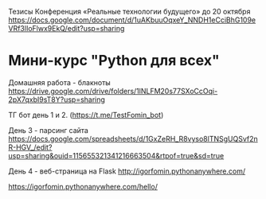 
Тезисы Конференция «Реальные технологии будущего» до 20 октября 
https://docs.google.com/document/d/1uAKbuuOqxeY_NNDH1eCciBhG109eVRf3lIoFlwx9EkQ/edit?usp=sharing

# Мини-курс "Python для всех"

Домашняя работа - блакноты 
https://drive.google.com/drive/folders/1lNLFM20s77SXoCcOqi-2pX7qxbI9sT8Y?usp=sharing

ТГ бот день 1 и 2. (https://t.me/TestFomin_bot)

День 3 - парсинг сайта https://docs.google.com/spreadsheets/d/1GxZeRH_R8vyso8lTNSgUQSvf2nR-HGV_/edit?usp=sharing&ouid=115655321341216663504&rtpof=true&sd=true

День 4 - веб-страница на Flask http://igorfomin.pythonanywhere.com/ 

https://igorfomin.pythonanywhere.com/hello/
